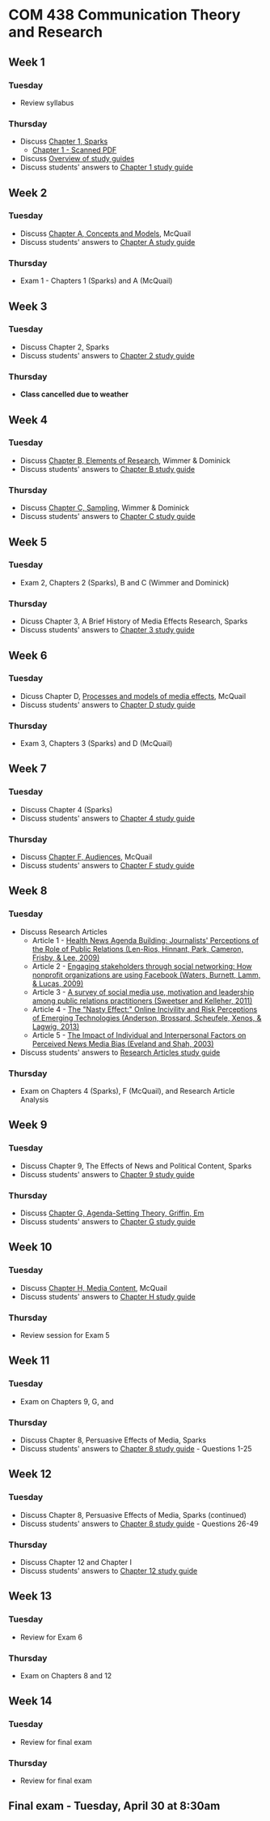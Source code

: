 # COM 438 Communication Theory and Research
## Week 1
### Tuesday
* Review syllabus
### Thursday
* Discuss [Chapter 1, Sparks](https://books.google.com/books?id=vRSdBQAAQBAJ&lpg=PP1&pg=PA1#v=onepage&q&f=false)
  * [Chapter 1 - Scanned PDF](https://www.dropbox.com/s/zdudjddhq09wip0/Chapter%201%2C%20Sparks.pdf?dl=0)
* Discuss [Overview of study guides](Study%20Guides/README.md)
* Discuss students' answers to [Chapter 1 study guide](Study%20Guides/Chapter%201%2C%20Sparks.md)
## Week 2
### Tuesday
* Discuss [Chapter A, Concepts and Models](https://www.dropbox.com/s/27ak7twh3d4mzcv/Ch%20A%20-%20Concepts%20and%20Models.pdf?dl=0), McQuail
* Discuss students' answers to [Chapter A study guide](Study%20Guides/Chapter%20A.md)
### Thursday
* Exam 1 - Chapters 1 (Sparks) and A (McQuail)
## Week 3
### Tuesday
* Discuss Chapter 2, Sparks
* Discuss students' answers to [Chapter 2 study guide](Study%20Guides/Chapter%202%2C%20Sparks.md)
### Thursday
* **Class cancelled due to weather**
## Week 4
### Tuesday
* Discuss [Chapter B, Elements of Research](https://www.dropbox.com/s/76epudd3v491jid/Ch%20B%2C%20Wimmer%20and%20Dominick.pdf?dl=1), Wimmer & Dominick
* Discuss students' answers to [Chapter B study guide](Study%20Guides/Chapter%20B%2C%20Wimmer%20%26%20Dominick.md)
### Thursday
* Discuss [Chapter C, Sampling](https://www.dropbox.com/s/50wl3fxsmayf2yh/Ch%20C%2C%20Wimmer%20and%20Dominick.pdf?dl=1), Wimmer & Dominick
* Discuss students' answers to [Chapter C study guide](Study%20Guides/Chapter%20C,%20Wimmer%20&%20Dominick.md)
## Week 5
### Tuesday
* Exam 2, Chapters 2 (Sparks), B and C (Wimmer and Dominick)
### Thursday
* Dicuss Chapter 3, A Brief History of Media Effects Research, Sparks
* Discuss students' answers to [Chapter 3 study guide](Study%20Guides/Chapter%203,%20Sparks.md)
## Week 6
### Tuesday
* Dicuss Chapter D, [Processes and models of media effects](https://www.dropbox.com/s/aftyz5angqsnsyu/Ch%20D%2C%20McQuail.pdf?dl=1), McQuail
* Discuss students' answers to [Chapter D study guide](Study%20Guides/Chapter%20D,%20McQuail.md)
### Thursday
* Exam 3, Chapters 3 (Sparks) and D (McQuail)
## Week 7
### Tuesday
* Discuss Chapter 4 (Sparks)
* Discuss students' answers to [Chapter 4 study guide](Study%20Guides/Chapter%204%2C%20Sparks.md)
### Thursday
* Discuss [Chapter F, Audiences](https://www.dropbox.com/s/zsew8hb1f0x1q0z/Chapter%20F%2C%20McQuail.pdf?dl=1), McQuail
* Discuss students' answers to [Chapter F study guide](Study%20Guides/Chapter%20F%2C%20McQuail.md)
## Week 8
### Tuesday
* Discuss Research Articles
  * Article 1 - [Health News Agenda Building: Journalists' Perceptions of the Role of Public Relations (Len-Rios, Hinnant, Park, Cameron, Frisby, & Lee, 2009)](https://www.dropbox.com/s/emup5gj5yeh8esn/Article%201.pdf?dl=1)
  * Article 2 - [Engaging stakeholders through social networking: How nonprofit organizations are using Facebook (Waters, Burnett, Lamm, & Lucas, 2009)](https://www.dropbox.com/s/9yqyieuuwabpw5p/Article%202.pdf?dl=1)
  * Article 3 - [A survey of social media use, motivation and leadership among public relations practitioners (Sweetser and Kelleher, 2011)](https://www.dropbox.com/s/cerhiixzzinziox/Article%203.pdf?dl=1)
  * Article 4 - [The "Nasty Effect:" Online Incivility and Risk Perceptions of Emerging Technologies (Anderson, Brossard, Scheufele, Xenos, & Lagwig, 2013)](https://www.dropbox.com/s/exv5vtmbp46oyv3/Article%204.pdf?dl=1)
  * Article 5 - [The Impact of Individual and Interpersonal Factors on Perceived News Media Bias (Eveland and Shah, 2003)](https://www.dropbox.com/s/tz5tamcpkxchdys/Article%205.pdf?dl=1)
* Discuss students' answers to [Research Articles study guide](Study%20Guides/Research%20Articles.md)
### Thursday
* Exam on Chapters 4 (Sparks), F (McQuail), and Research Article Analysis
## Week 9
### Tuesday
* Discuss Chapter 9, The Effects of News and Political Content, Sparks
* Discuss students' answers to [Chapter 9 study guide](Study%20Guides/Chapter%209%2C%20Sparks.md)
### Thursday
* Discuss [Chapter G, Agenda-Setting Theory, Griffin, Em](https://www.dropbox.com/s/cnxsllxixi12z5n/Ch%20G%2C%20Agenda-Setting.pdf?dl=1)
* Discuss students' answers to [Chapter G study guide](Study%20Guides/Chapter%20G,%20Griffin.md)
## Week 10
### Tuesday
* Discuss [Chapter H, Media Content](https://www.dropbox.com/s/ct7qpnlvzjk1ap7/CH%20H%2C%20Media%20Content.pdf?dl=1), McQuail
* Discuss students' answers to [Chapter H study guide](Study%20Guides/Chapter%20H,%20McQuail.md)
### Thursday
* Review session for Exam 5
## Week 11
### Tuesday
* Exam on Chapters 9, G, and 
### Thursday
* Discuss Chapter 8, Persuasive Effects of Media, Sparks
* Discuss students' answers to [Chapter 8 study guide](Study%20Guides/Chapter%208%2C%20Sparks.md) - Questions 1-25
## Week 12
### Tuesday
* Discuss Chapter 8, Persuasive Effects of Media, Sparks (continued)
* Discuss students' answers to [Chapter 8 study guide](Study%20Guides/Chapter%208%2C%20Sparks.md#questions-for-tuesday-april-9) - Questions 26-49
### Thursday
* Discuss Chapter 12 and Chapter I
* Discuss students' answers to [Chapter 12 study guide](Study%20Guides/Chapter%2012%2C%20Sparks.md)
## Week 13
### Tuesday
* Review for Exam 6
### Thursday
* Exam on Chapters 8 and 12
## Week 14
### Tuesday
* Review for final exam
### Thursday
* Review for final exam
## Final exam - Tuesday, April 30 at 8:30am
